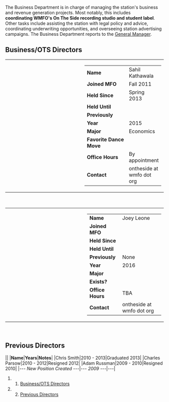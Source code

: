 The Business Department is in charge of managing the station's business and revenue generation projects. Most notably, this includes **coordinating WMFO's On The Side recording studio and student label**. Other tasks include assisting the station with legal policy and advice, coordinating underwriting opportunities, and overseeing station advertising campaigns. The Business Department reports to the [General Manager](https://wiki.wmfo.org/Executive_Board/GM's_Office "GM's Office").

Business/OTS Directors
----------------------

<table>
<col width="50%" />
<col width="50%" />
<tbody>
<tr class="odd">
<td align="left"> </td>
<td align="left"><table>
<tbody>
<tr class="odd">
<td align="left"><strong>Name</strong></td>
<td align="left">Sahil Kathawala</td>
</tr>
<tr class="even">
<td align="left"><strong>Joined MFO</strong></td>
<td align="left">Fall 2011</td>
</tr>
<tr class="odd">
<td align="left"><strong>Held Since</strong></td>
<td align="left">Spring 2013</td>
</tr>
<tr class="even">
<td align="left"><strong>Held Until</strong></td>
<td align="left"> </td>
</tr>
<tr class="odd">
<td align="left"><strong>Previously</strong></td>
<td align="left"> </td>
</tr>
<tr class="even">
<td align="left"><strong>Year</strong></td>
<td align="left">2015</td>
</tr>
<tr class="odd">
<td align="left"><strong>Major</strong></td>
<td align="left">Economics</td>
</tr>
<tr class="even">
<td align="left"><strong>Favorite Dance Move</strong></td>
<td align="left"> </td>
</tr>
<tr class="odd">
<td align="left"><strong>Office Hours</strong></td>
<td align="left">By appointment</td>
</tr>
<tr class="even">
<td align="left"><strong>Contact</strong></td>
<td align="left"><script type="text/javascript">
<!--
h='&#x77;&#x6d;&#102;&#x6f;&#46;&#x6f;&#114;&#x67;';a='&#64;';n='&#x6f;&#110;&#116;&#104;&#x65;&#x73;&#x69;&#100;&#x65;';e=n+a+h;
document.write('<a h'+'ref'+'="ma'+'ilto'+':'+e+'">'+e+'<\/'+'a'+'>');
// -->
</script><noscript>&#x6f;&#110;&#116;&#104;&#x65;&#x73;&#x69;&#100;&#x65;&#32;&#x61;&#116;&#32;&#x77;&#x6d;&#102;&#x6f;&#32;&#100;&#x6f;&#116;&#32;&#x6f;&#114;&#x67;</noscript></td>
</tr>
</tbody>
</table></td>
</tr>
</tbody>
</table>

 

<table>
<col width="50%" />
<col width="50%" />
<tbody>
<tr class="odd">
<td align="left"> </td>
<td align="left"><table>
<tbody>
<tr class="odd">
<td align="left"><strong>Name</strong></td>
<td align="left">Joey Leone</td>
</tr>
<tr class="even">
<td align="left"><strong>Joined MFO</strong></td>
<td align="left"> </td>
</tr>
<tr class="odd">
<td align="left"><strong>Held Since</strong></td>
<td align="left"> </td>
</tr>
<tr class="even">
<td align="left"><strong>Held Until</strong></td>
<td align="left"> </td>
</tr>
<tr class="odd">
<td align="left"><strong>Previously</strong></td>
<td align="left">None</td>
</tr>
<tr class="even">
<td align="left"><strong>Year</strong></td>
<td align="left">2016</td>
</tr>
<tr class="odd">
<td align="left"><strong>Major</strong></td>
<td align="left"> </td>
</tr>
<tr class="even">
<td align="left"><strong>Exists?</strong></td>
<td align="left"> </td>
</tr>
<tr class="odd">
<td align="left"><strong>Office Hours</strong></td>
<td align="left">TBA</td>
</tr>
<tr class="even">
<td align="left"><strong>Contact</strong></td>
<td align="left"><script type="text/javascript">
<!--
h='&#x77;&#x6d;&#102;&#x6f;&#46;&#x6f;&#114;&#x67;';a='&#64;';n='&#x6f;&#110;&#116;&#104;&#x65;&#x73;&#x69;&#100;&#x65;';e=n+a+h;
document.write('<a h'+'ref'+'="ma'+'ilto'+':'+e+'">'+e+'<\/'+'a'+'>');
// -->
</script><noscript>&#x6f;&#110;&#116;&#104;&#x65;&#x73;&#x69;&#100;&#x65;&#32;&#x61;&#116;&#32;&#x77;&#x6d;&#102;&#x6f;&#32;&#100;&#x6f;&#116;&#32;&#x6f;&#114;&#x67;</noscript></td>
</tr>
</tbody>
</table></td>
</tr>
</tbody>
</table>

 

Previous Directors
------------------

||
|**Name**|**Years**|**Notes**|
|Chris Smith|2010 - 2013|Graduated 2013|
|Charles Parsow|2010 - 2012|Resigned 2012|
|Adam Russman|2009 - 2010|Resigned 2010|
|*--- New Position Created ---*|*--- 2009 ---*|*---*|

1.  1. [Business/OTS Directors](#Business.2FOTS_Directors)
2.  2. [Previous Directors](#Previous_Directors)

